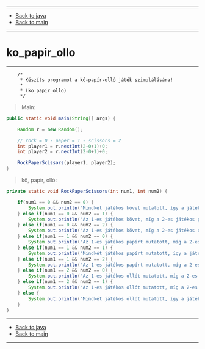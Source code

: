 
---

- [Back to java](../../java.md)
- [Back to main](../../../../README.md)

---

# ko_papir_ollo

---

		/*
		 * Készíts programot a kő-papír-olló játék szimulálására! 
		 * 
		 * (ko_papir_ollo)
		 */

> Main:

```java
public static void main(String[] args) {

	Random r = new Random();

	// rock = 0 - paper = 1 - scissors = 2
	int player1 = r.nextInt(2-0+1)+0;
	int player2 = r.nextInt(2-0+1)+0;

	RockPaperScissors(player1, player2);
}
```

> kő, papír, olló:

```java
private static void RockPaperScissors(int num1, int num2) {

	if(num1 == 0 && num2 == 0) {
		System.out.println("Mindkét játékos követ mutatott, így a játék döntetlen.");
	} else if(num1 == 0 && num2 == 1) {
		System.out.println("Az 1-es játékos követ, míg a 2-es játékos papírt mutatott, így a 2-es játékos nyert.");
	} else if(num1 == 0 && num2 == 2) {
		System.out.println("Az 1-es játékos követ, míg a 2-es játékos ollót mutatott, így az 1-es játékos nyert.");
	} else if(num1 == 1 && num2 == 0) {
		System.out.println("Az 1-es játékos papírt mutatott, míg a 2-es játékos követ, így az 1-es játékos nyert.");
	} else if(num1 == 1 && num2 == 1) {
    	System.out.println("Mindkét játékos papírt mutatott, így a játék döntetlen.");
	} else if(num1 == 1 && num2 == 2) {
		System.out.println("Az 1-es játékos papírt mutatott, míg a 2-es játékos ollót, így az 2-es játékos nyert.");
	} else if(num1 == 2 && num2 == 0) {
		System.out.println("Az 1-es játékos ollót mutatott, míg a 2-es játékos követ, így a 2-es játékos nyert.");
	} else if(num1 == 2 && num2 == 1) {
		System.out.println("Az 1-es játékos ollót mutatott, míg a 2-es játékos papírt, így az 1-es játékos nyert.");
	} else {
		System.out.println("Mindkét játékos ollót mutatott, így a játék döntetlen.");
	}
}
```

---

- [Back to java](../../java.md)
- [Back to main](../../../../README.md)

---